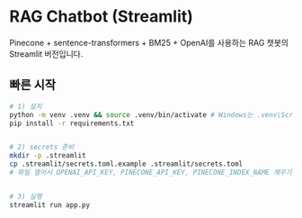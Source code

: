 # RAG Chatbot (Streamlit)


Pinecone + sentence-transformers + BM25 + OpenAI를 사용하는 RAG 챗봇의 Streamlit 버전입니다.


## 빠른 시작


```bash
# 1) 설치
python -m venv .venv && source .venv/bin/activate # Windows는 .venv\Scripts\activate
pip install -r requirements.txt


# 2) secrets 준비
mkdir -p .streamlit
cp .streamlit/secrets.toml.example .streamlit/secrets.toml
# 파일 열어서 OPENAI_API_KEY, PINECONE_API_KEY, PINECONE_INDEX_NAME 채우기


# 3) 실행
streamlit run app.py
